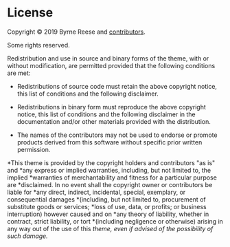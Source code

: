 # License

Copyright &copy; 2019 Byrne Reese and [contributors].

Some rights reserved.

Redistribution and use in source and binary forms of the theme, with or without
modification, are permitted provided that the following conditions are met:

* Redistributions of source code must retain the above copyright notice, this
  list of conditions and the following disclaimer.

* Redistributions in binary form must reproduce the above copyright notice, this
  list of conditions and the following disclaimer in the documentation and/or
  other materials provided with the distribution.

* The names of the contributors may not be used to endorse or promote products
  derived from this software without specific prior written permission.

*This theme is provided by the copyright holders and contributors "as is" and
*any express or implied warranties, including, but not limited to, the implied
*warranties of merchantability and fitness for a particular purpose are
*disclaimed. In no event shall the copyright owner or contributors be liable for
*any direct, indirect, incidental, special, exemplary, or consequential damages
*(including, but not limited to, procurement of substitute goods or services;
*loss of use, data, or profits; or business interruption) however caused and on
*any theory of liability, whether in contract, strict liability, or tort
*(including negligence or otherwise) arising in any way out of the use of this
*theme, even if advised of the possibility of such damage.*

[contributors]: https://github.com/byrnereese/mkdocs-moonstone/graphs/contributors